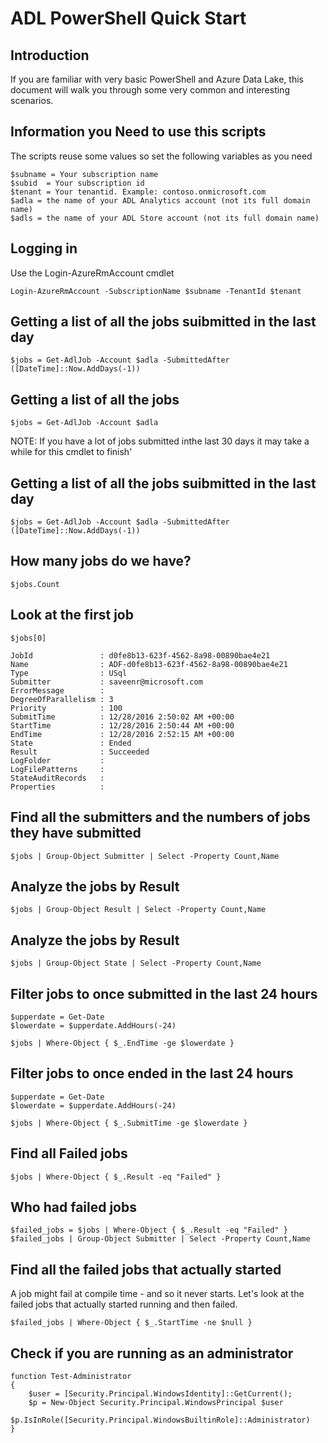 
# ADL PowerShell Quick Start

## Introduction

If you are familiar with very basic PowerShell and Azure Data Lake, this document will
walk you through some very common and interesting scenarios.

## Information you Need to use this scripts

The scripts reuse some values so set the following variables as you need

    $subname = Your subscription name
    $subid  = Your subscription id
    $tenant = Your tenantid. Example: contoso.onmicrosoft.com
    $adla = the name of your ADL Analytics account (not its full domain name)
    $adls = the name of your ADL Store account (not its full domain name)


## Logging in 

Use the Login-AzureRmAccount cmdlet
 
    Login-AzureRmAccount -SubscriptionName $subname -TenantId $tenant

## Getting a list of all the jobs suibmitted in the last day

    $jobs = Get-AdlJob -Account $adla -SubmittedAfter ([DateTime]::Now.AddDays(-1))

##  Getting a list of all the jobs 

    $jobs = Get-AdlJob -Account $adla

NOTE: If you have a lot of jobs submitted inthe last 30 days it may take a while for this cmdlet to finish'

## Getting a list of all the jobs suibmitted in the last day

    $jobs = Get-AdlJob -Account $adla -SubmittedAfter ([DateTime]::Now.AddDays(-1))

## How many jobs do we have?

    $jobs.Count

## Look at the first job

    $jobs[0]
    
    JobId               : d0fe8b13-623f-4562-8a98-00890bae4e21
    Name                : ADF-d0fe8b13-623f-4562-8a98-00890bae4e21
    Type                : USql
    Submitter           : saveenr@microsoft.com
    ErrorMessage        :
    DegreeOfParallelism : 3
    Priority            : 100
    SubmitTime          : 12/28/2016 2:50:02 AM +00:00
    StartTime           : 12/28/2016 2:50:44 AM +00:00
    EndTime             : 12/28/2016 2:52:15 AM +00:00
    State               : Ended
    Result              : Succeeded
    LogFolder           :
    LogFilePatterns     :
    StateAuditRecords   :
    Properties          :

## Find all the submitters and the numbers of jobs they have submitted

    $jobs | Group-Object Submitter | Select -Property Count,Name

## Analyze the jobs by Result

    $jobs | Group-Object Result | Select -Property Count,Name


## Analyze the jobs by Result

    $jobs | Group-Object State | Select -Property Count,Name

## Filter jobs to once submitted in the last 24 hours

    $upperdate = Get-Date
    $lowerdate = $upperdate.AddHours(-24)
    
    $jobs | Where-Object { $_.EndTime -ge $lowerdate }
    
## Filter jobs to once ended in the last 24 hours

    $upperdate = Get-Date
    $lowerdate = $upperdate.AddHours(-24)
    
    $jobs | Where-Object { $_.SubmitTime -ge $lowerdate }
    
## Find all Failed  jobs

    $jobs | Where-Object { $_.Result -eq "Failed" }

## Who had failed jobs

    $failed_jobs = $jobs | Where-Object { $_.Result -eq "Failed" }
    $failed_jobs | Group-Object Submitter | Select -Property Count,Name

## Find all the failed jobs that actually started 

A job might fail at compile time - and so it never starts. Let's look at the failed
jobs that actually started running and then failed.

    $failed_jobs | Where-Object { $_.StartTime -ne $null }

## Check if you are running as an administrator

    function Test-Administrator  
    {  
        $user = [Security.Principal.WindowsIdentity]::GetCurrent();
        $p = New-Object Security.Principal.WindowsPrincipal $user
        $p.IsInRole([Security.Principal.WindowsBuiltinRole]::Administrator)  
    }
